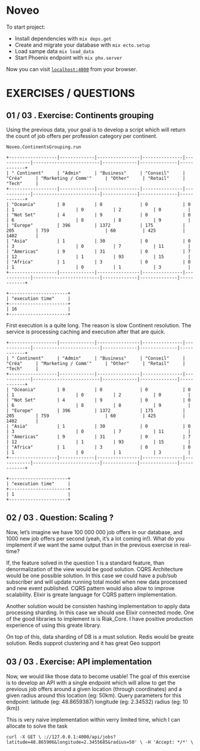# Noveo

To start project:

  * Install dependencies with `mix deps.get`
  * Create and migrate your database with `mix ecto.setup`
  * Load sampe data `mix load_data`
  * Start Phoenix endpoint with `mix phx.server`

Now you can visit [`localhost:4000`](http://localhost:4000) from your browser.

# EXERCISES / QUESTIONS
## 01 / 03 . Exercise: Continents grouping
Using the previous data, your goal is to develop a script which will return the count of job offers per profession category per continent.

`Noveo.ContinentsGrouping.run`

```
+------------------|-------------|----------------|---------------|------------|-------------------------|-------------|--------------|------------+
| " Continent"     | "Admin"     | "Business"     | "Conseil"     | "Créa"     | "Marketing / Comm'"     | "Other"     | "Retail"     | "Tech"     |
+------------------|-------------|----------------|---------------|------------|-------------------------|-------------|--------------|------------+
| "Oceania"        | 0           | 0              | 0             | 0          | 1                       | 0           | 2            | 0          |
| "Not Set"        | 4           | 9              | 0             | 0          | 6                       | 8           | 8            | 9          |
| "Europe"         | 396         | 1372           | 175           | 205        | 759                     | 60          | 425          | 1402       |
| "Asia"           | 1           | 30             | 0             | 0          | 3                       | 0           | 7            | 11         |
| "Americas"       | 9           | 31             | 0             | 7          | 12                      | 1           | 93           | 15         |
| "Africa"         | 1           | 3              | 0             | 0          | 1                       | 0           | 1            | 3          |
+------------------|-------------|----------------|---------------|------------|-------------------------|-------------|--------------|------------+

+----------------------+
| "execution time"     |
+----------------------+
| 16                   |
+----------------------+
```
First execution is a quite long. The reason is slow Continent resolution. The service is processing caching and execution after that are quick.

```
+------------------|-------------|----------------|---------------|------------|-------------------------|-------------|--------------|------------+
| " Continent"     | "Admin"     | "Business"     | "Conseil"     | "Créa"     | "Marketing / Comm'"     | "Other"     | "Retail"     | "Tech"     |
+------------------|-------------|----------------|---------------|------------|-------------------------|-------------|--------------|------------+
| "Oceania"        | 0           | 0              | 0             | 0          | 1                       | 0           | 2            | 0          |
| "Not Set"        | 4           | 9              | 0             | 0          | 6                       | 8           | 8            | 9          |
| "Europe"         | 396         | 1372           | 175           | 205        | 759                     | 60          | 425          | 1402       |
| "Asia"           | 1           | 30             | 0             | 0          | 3                       | 0           | 7            | 11         |
| "Americas"       | 9           | 31             | 0             | 7          | 12                      | 1           | 93           | 15         |
| "Africa"         | 1           | 3              | 0             | 0          | 1                       | 0           | 1            | 3          |
+------------------|-------------|----------------|---------------|------------|-------------------------|-------------|--------------|------------+

+----------------------+
| "execution time"     |
+----------------------+
| 1                    |
+----------------------+
```

## 02 / 03 . Question: Scaling ?
Now, let’s imagine we have 100 000 000 job offers in our database, and 1000 new job offers per second (yeah, it’s a lot coming in!). What do you implement if we want the same output than in the previous exercise in real-time?

If, the feature solved in the question 1 is a standard feature, than denormalization of the view would be good solution. CQRS Architecture would be one possible solution.
In this case we could have a pub/sub subscriber and will update running total model when new data processed and new event published. CQRS pattern would also allow to improve scalability. Elixir is greate language for CQRS pattern implementation.

Another solution would be consisten hashing implementation to apply data processing sharding. In this case we should use Elixir connected mode. One of the good libraries to implement is is Riak_Core. I have positive production experience of using this greate library.

On top of this, data sharding of DB is a must solution. Redis would be greate solution. Redis supprot clustering and it has great Geo support

## 03 / 03 . Exercise: API implementation
						
Now, we would like those data to become usable! The goal of this exercise is to develop an API with a single endpoint which will allow to get the previous job offers around a given location (through coordinates) and a given radius around this location (eg: 50km).
Query parameters for this endpoint:
latitude (eg: 48.8659387)
longitude (eg: 2.34532)
radius (eg: 10 (km))

This is very naive implementation within verry limited time, which I can allocate to solve the task

`curl -X GET \
://127.0.0.1:4000/api/jobs?latitude=48.865906&longitude=2.3455685&radius=50' \
  -H 'Accept: */*' \
`
